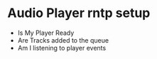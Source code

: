 # Audio Player rntp setup

- Is My Player Ready
- Are Tracks added to the queue
- Am I listening to player events
